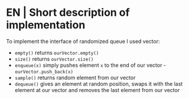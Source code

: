# EN | Short description of implementation
To implement the interface of randomized queue I used vector:
* `empty()` returns `ourVector.empty()`
* `size()` returns `ourVector.size()`
* `enqueue(x)` simply pushes element `x` to the end of our vector - `ourVector.push_back(x)`
* `sample()` returns random element from our vector
* `dequeue()` gives an element at random position, swaps it with the last element at our vector and removes the last element from our vector
